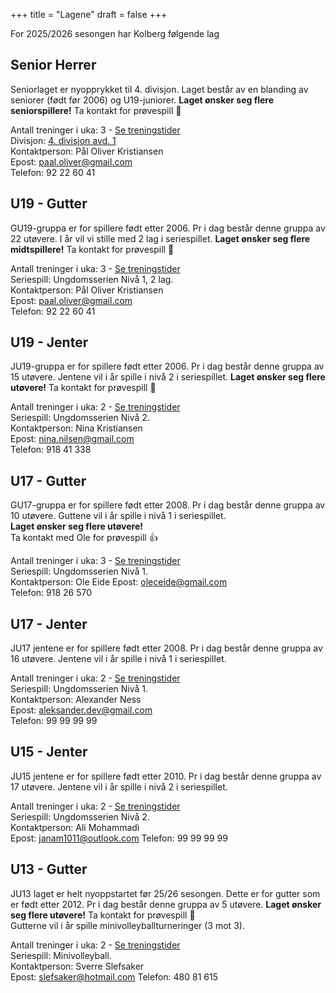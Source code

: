 +++
title = "Lagene"
draft = false
+++

For 2025/2026 sesongen har Kolberg følgende lag

## Senior Herrer

<!--{{< figure src="/images/gu19.jpg" alt="GU19" class="fr ml3 mb3 w-40" >}}-->

Seniorlaget er nyopprykket til 4. divisjon. Laget består av en blanding av seniorer (født før 2006) og U19-juniorer.
**Laget ønsker seg flere seniorspillere!** Ta kontakt for prøvespill :slightly_smiling_face:

Antall treninger i uka: 3 - [Se treningstider](/informasjon/treningstider/#g19)  
Divisjon: [4. divisjon avd. 1](https://kamper.volleyball.no/standings?seasonId=201063&tournamentId=441425)  
Kontaktperson: Pål Oliver Kristiansen  
Epost: paal.oliver@gmail.com  
Telefon: 92 22 60 41  

## U19 - Gutter

GU19-gruppa er for spillere født etter 2006. Pr i dag består denne gruppa av 22 utøvere. I år vil vi stille med 2 lag i seriespillet. **Laget ønsker seg flere midtspillere!** Ta kontakt for prøvespill :slightly_smiling_face:

Antall treninger i uka: 3 - [Se treningstider](/informasjon/treningstider/#g19)  
Seriespill: Ungdomsserien Nivå 1, 2 lag.  
Kontaktperson: Pål Oliver Kristiansen  
Epost: paal.oliver@gmail.com  
Telefon: 92 22 60 41  

## U19 - Jenter

JU19-gruppa er for spillere født etter 2006. Pr i dag består denne gruppa av 15 utøvere. Jentene vil i år spille i nivå 2 i seriespillet. **Laget ønsker seg flere utøvere!** Ta kontakt for prøvespill :slightly_smiling_face:

Antall treninger i uka: 2 - [Se treningstider](/informasjon/treningstider/#j19)  
Seriespill: Ungdomsserien Nivå 2.  
Kontaktperson: Nina Kristiansen  
Epost: nina.nilsen@gmail.com  
Telefon: 918 41 338  

## U17 - Gutter

GU17-gruppa er for spillere født etter 2008. Pr i dag består denne gruppa av 10 utøvere. Guttene vil i år spille i nivå 1 i seriespillet.  
**Laget ønsker seg flere utøvere!**  
Ta kontakt med Ole for prøvespill :thumbsup:

Antall treninger i uka: 3 - [Se treningstider](/informasjon/treningstider/#g17)  
Seriespill: Ungdomsserien Nivå 1.  
Kontaktperson: Ole Eide 
Epost: oleceide@gmail.com  
Telefon: 918 26 570

## U17 - Jenter

JU17 jentene er for spillere født etter 2008. Pr i dag består denne gruppa av 16 utøvere. 
Jentene vil i år spille i nivå 1 i seriespillet. 

Antall treninger i uka: 2 - [Se treningstider](/informasjon/treningstider/#j17)  
Seriespill: Ungdomsserien Nivå 1.  
Kontaktperson: Alexander Ness  
Epost: aleksander.dev@gmail.com  
Telefon: 99 99 99 99

## U15 - Jenter

JU15 jentene er for spillere født etter 2010. Pr i dag består denne gruppa av 17 utøvere. 
Jentene vil i år spille i nivå 2 i seriespillet. 

Antall treninger i uka: 2 - [Se treningstider](/informasjon/treningstider/#j15)  
Seriespill: Ungdomsserien Nivå 2.  
Kontaktperson: Ali Mohammadi  
Epost: janam1011@outlook.com
Telefon: 99 99 99 99

## U13 - Gutter

JU13 laget er helt nyoppstartet før 25/26 sesongen. Dette er for gutter som er født etter 2012. Pr i dag består denne gruppa av 5 utøvere. 
**Laget ønsker seg flere utøvere!** Ta kontakt for prøvespill :slightly_smiling_face:  
Gutterne vil i år spille minivolleyballturneringer (3 mot 3). 

Antall treninger i uka: 2 - [Se treningstider](/informasjon/treningstider/#g13)  
Seriespill: Minivolleyball.  
Kontaktperson: Sverre Slefsaker  
Epost: slefsaker@hotmail.com
Telefon: 480 81 615
